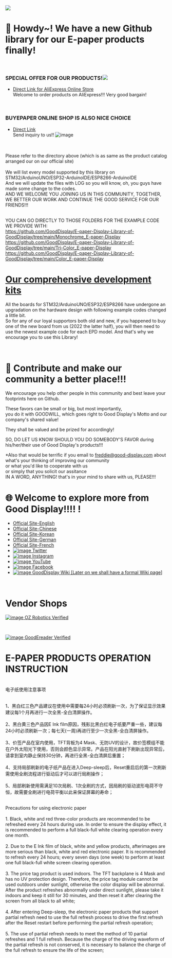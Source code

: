 <img src="https://img202.yun300.cn/img/logo2.jpg?tenantId=160096&viewType=1&k=1666237715000" />

#  👋 Howdy~! We have a new Github library for our E-paper products finally!

<br/>

### SPECIAL OFFER FOR OUR PRODUCTS!<img src="https://img.alicdn.com/tfs/TB1OQux3hD1gK0jSZFsXXbldVXa-134-32.png" /> 
- [Direct Link for AliExpress Online Store](https://goodisplay.aliexpress.com/store/top-rated-products/1100401572.html?spm=a2g0o.store_pc_topSellerIng.8148362.6.3b122f6c9QvdHT&origin=n&SortType=orders_desc) 
<br/>Welcome to order products on AliExpress!!! Very good bargain!

<br/>

### BUYEPAPER ONLINE SHOP IS ALSO NICE CHOICE
- [Direct Link](https://www.buy-lcd.com/collections/special-offer) 
<br/>Send inquiry to us!!
![image](https://user-images.githubusercontent.com/57305534/209752673-fc672971-5e79-4a46-8b65-dd5edb4bc92d.png)



<br/>


<br/>
Please refer to the directory above (which is as same as the product catalog arranged our on our official site)<br/>
<br/>We will list every model supported by this library on STM32/ArduinoUNO/ESP32-ArduinoIDE/ESP8266-ArduinoIDE<br/>
And we will update the files with LOG so you will know, oh, you guys have made some change to the codes.<br/>
AND WE WELCOME YOU JOINING US IN THIS COMMUNITY, TOGETHER, WE BETTER OUR WORK AND CONTINUE THE GOOD SERVICE FOR OUR FRIENDS!!!<br/>

<br/>

YOU CAN GO DIRECTLY TO THOSE FOLDERS FOR THE EXAMPLE CODE WE PROVIDE WITH:<br/>
https://github.com/GoodDisplay/E-paper-Display-Library-of-GoodDisplay/tree/main/Monochrome_E-paper-Display<br/>
https://github.com/GoodDisplay/E-paper-Display-Library-of-GoodDisplay/tree/main/Tri-Color_E-paper-Display<br/>
https://github.com/GoodDisplay/E-paper-Display-Library-of-GoodDisplay/tree/main/Color_E-paper-Display<br/>




# [Our comprehensive development kits](https://www.good-display.com/product/53/) 
All the boards for STM32/ArduinoUNO/ESP32/ESP8266 have undergone an upgradation on the hardware design with following example codes changed a little bit.<br/>
So for any of our loyal supportors both old and new, if you happened to buy one of the new board from us (2022 the latter half),
you will then need to use the newest example code for each EPD model. And that's why we encourage you to use this Library!<br/>

<br/>

#  🙌 Contribute and make our community a better place!!!
We encourage you help other people in this community and best leave your footprints here on Github.<br/>

These favors can be small or big, but most importantly, <br/>
you do it with GOODWILL, which goes right to Good Display's Motto and our company's shared value!<br/>

They shall be valued and be prized for accordingly!<br/>

SO, DO LET US KNOW SHOULD YOU DO SOMEBODY'S FAVOR during his/her/their use of Good Display's products!!!

*Also that would be terrific if you email to    freddie@good-display.com  about what's your thinking of improving our community<br/>
or what you'd like to cooperate with us<br/>
or simply that you solicit our assitance <br/>
IN A WORD, ANYTHING! that's in your mind to share with us, PLEASE!!!
<br/>



#  🌐 Welcome to explore more from Good Display!!!! !

- [Official Site-English](https://www.good-display.com/) 
- [Official Site-Chinese](https://www.good-display.cn/) 
- [Official Site-Korean](https://kr.good-display.com/) 
- [Official Site-German](https://de.good-display.com/) 
- [Official Site-French](https://fr.good-display.com/) 
- [![image](https://user-images.githubusercontent.com/57305534/199913828-98c20172-3b5c-4735-a78d-18b1cec6f72a.png)
Twitter](https://twitter.com/GoodDisplayCN)
- [![image](https://user-images.githubusercontent.com/57305534/199913776-5cfb470c-ea61-4fb2-8e44-af10d9a9129d.png)
Instagram](https://www.instagram.com/goodisplaychinaepaper/)
- [![image](https://user-images.githubusercontent.com/57305534/199913731-a85965f2-da2d-42ea-bb05-18d9327b7fd1.png)
YouTube](https://www.youtube.com/user/dlgoodlcd/featured)
- [![image](https://user-images.githubusercontent.com/57305534/199913565-90288e94-cb4d-49b5-b2cc-a37f75282cd4.png)
Facebook](https://www.facebook.com/GoodispalyEpaper)
- [![image](https://user-images.githubusercontent.com/57305534/199913903-d2834fd4-e0dc-4cfd-b2c2-3d5fac0902da.png)
GoodDisplay Wiki    [Later on we shall have a formal Wiki page]](https://www.eink-display.com/news/54.html)<br/>


<br/>



# Vendor Shops
[![image](https://ozrobotics.com/wp-content/uploads/2019/10/OzRobotics-2019.png)
OZ Robotics Verified](https://ozrobotics.com/vendors/gooddisplay/)<br/> 

<br/>






[![image](https://assets.goodereader.com/blog/uploads/images/2022/10/06041513/goodeareader-logo-final-750x150.png.webp)
GoodEreader Verified](https://goodereader.com/blog/vendor/epaperdisplay-eink-goodisplay)<br/> 


# E-PAPER PRODUCTS OPERATION INSTRUCTION 

<br/>
电子纸使用注意事项
<br/>

<br/>1、黑白红三色产品建议在使用中需要每24小时必须刷新一次，为了保证显示效果建议每1个月再进行一次全黑-全白清屏操作。<br/>
<br/>2、黑白黄三色产品因E Ink film原因，残影比黑白红电子纸要严重一些，建议每24小时必须刷新一次；每七天(一周)再进行至少一次全黑-全白清屏操作。<br/>
<br/>3、价签产品在室内使用，TFT背板为4 Mask、无防UV的设计，故价签模组不能在户外太阳光下使用，否则会颜色显示异常。产品在阳光直射下刷新出现异常后，请拿到室内静止保持30分钟，再进行全黑-全白清屏后重置；<br/>
<br/>4、支持局部刷新的电子纸产品在进入Deep-sleep后，Reset重启后的第一次刷新需使用全刷流程进行驱动后才可以进行局刷操作；<br/>
<br/>5、局部刷新使用需满足10次局刷、1次全刷的方式，因局刷的驱动波形电荷不守恒，故需要全刷进行电荷平衡以此来保证屏幕的寿命；<br/>

<br/>
Precautions for using electronic paper<br/>
<br/>1. Black, white and red three-color products are recommended to be refreshed every 24 hours during use. In order to ensure the display effect, it is recommended to perform a full black-full white clearing operation every one month.<br/>
<br/>2. Due to the E Ink film of black, white and yellow products, afterimages are more serious than black, white and red electronic paper. It is recommended to refresh every 24 hours; every seven days (one week) to perform at least one full black-full white screen clearing operation.<br/>
<br/>3. The price tag product is used indoors. The TFT backplane is 4 Mask and has no UV protection design. Therefore, the price tag module cannot be used outdoors under sunlight, otherwise the color display will be abnormal. After the product refreshes abnormally under direct sunlight, please take it indoors and keep it still for 30 minutes, and then reset it after clearing the screen from all black to all white;<br/>
<br/>4. After entering Deep-sleep, the electronic paper products that support partial refresh need to use the full refresh process to drive the first refresh after the Reset restart before performing the partial refresh operation;<br/>
<br/>5. The use of partial refresh needs to meet the method of 10 partial refreshes and 1 full refresh. Because the charge of the driving waveform of the partial refresh is not conserved, it is necessary to balance the charge of the full refresh to ensure the life of the screen;<br/>

